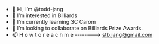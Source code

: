- 👋 Hi, I’m @todd-jang
- 👀 I’m interested in Billiards
- 🌱 I’m currently learning 3C Carom
- 💞️ I’m looking to collaborate on Billiards Prize Awards.
- 📫 H o w   t o   r e a c h   m e   -------->     stb.jang@gmail.com

<!---
todd-jang/todd-jang is a ✨ special ✨ repository because its `README.md` (this file) appears on your GitHub profile.
You can click the Preview link to take a look at your changes.
--->
